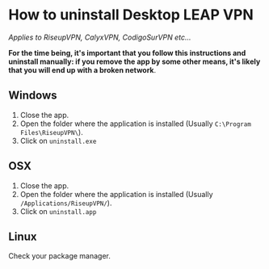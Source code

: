# How to uninstall Desktop LEAP VPN

*Applies to RiseupVPN, CalyxVPN, CodigoSurVPN etc...*

**For the time being, it's important that you follow this instructions and uninstall manually: if
you remove the app by some other means, it's likely that you will end up with a broken network**.


## Windows

1. Close the app.
2. Open the folder where the application is installed (Usually `C:\Program Files\RiseupVPN\`).
3. Click on `uninstall.exe`

## OSX

1. Close the app.
2. Open the folder where the application is installed (Usually `/Applications/RiseupVPN/`).
3. Click on `uninstall.app`


## Linux 

Check your package manager.
